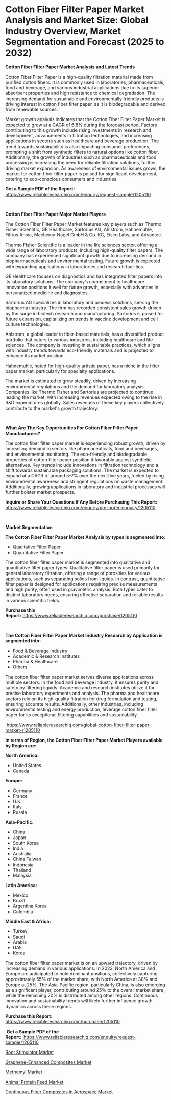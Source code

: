 <p><h1>Cotton Fiber Filter Paper Market Analysis and Market Size: Global Industry Overview, Market Segmentation and Forecast (2025 to 2032)</h1></p><p><strong>Cotton Fiber Filter Paper Market Analysis and Latest Trends</strong></p>
<p><p>Cotton Fiber Filter Paper is a high-quality filtration material made from purified cotton fibers. It is commonly used in laboratories, pharmaceuticals, food and beverage, and various industrial applications due to its superior absorbent properties and high resistance to chemical degradation. The increasing demand for sustainable and environmentally friendly products is driving interest in cotton fiber filter paper, as it is biodegradable and derived from renewable sources.</p><p>Market growth analysis indicates that the Cotton Fiber Filter Paper Market is expected to grow at a CAGR of 6.8% during the forecast period. Factors contributing to this growth include rising investments in research and development, advancements in filtration technologies, and increasing applications in sectors such as healthcare and beverage production. The trend towards sustainability is also impacting consumer preferences, prompting a shift from synthetic filters to natural options like cotton fiber. Additionally, the growth of industries such as pharmaceuticals and food processing is increasing the need for reliable filtration solutions, further driving market expansion. As awareness of environmental issues grows, the market for cotton fiber filter paper is poised for significant development, catering to eco-conscious consumers and industries.</p></p>
<p><strong>Get a Sample PDF of the Report:&nbsp;</strong> <a href="https://www.reliableresearchiq.com/enquiry/request-sample/1205110?utm_campaign=1896&utm_medium=2&utm_source=Github&utm_content=ia&utm_term=03022025&utm_id=cotton-fiber-filter-paper">https://www.reliableresearchiq.com/enquiry/request-sample/1205110</a></p>
<p>&nbsp;</p>
<p><strong>Cotton Fiber Filter Paper Major Market Players</strong></p>
<p><p>The Cotton Fiber Filter Paper Market features key players such as Thermo Fisher Scientific, GE Healthcare, Sartorius AG, Ahlstrom, Hahnemuhle, Filtros Anoia, Macherey-Nagel GmbH & Co. KG, Eisco Labs, and Advantec. </p><p>Thermo Fisher Scientific is a leader in the life sciences sector, offering a wide range of laboratory products, including high-quality filter papers. The company has experienced significant growth due to increasing demand in biopharmaceuticals and environmental testing. Future growth is expected with expanding applications in laboratories and research facilities.</p><p>GE Healthcare focuses on diagnostics and has integrated filter papers into its laboratory solutions. The company’s commitment to healthcare innovation positions it well for future growth, especially with advances in personalized medicine and diagnostics.</p><p>Sartorius AG specializes in laboratory and process solutions, serving the biopharma industry. The firm has recorded consistent sales growth driven by the surge in biotech research and manufacturing. Sartorius is poised for future expansion, capitalizing on trends in vaccine development and cell culture technologies.</p><p>Ahlstrom, a global leader in fiber-based materials, has a diversified product portfolio that caters to various industries, including healthcare and life sciences. The company is investing in sustainable practices, which aligns with industry trends towards eco-friendly materials and is projected to enhance its market position.</p><p>Hahnemuhle, noted for high-quality artistic paper, has a niche in the filter paper market, particularly for specialty applications. </p><p>The market is estimated to grow steadily, driven by increasing environmental regulations and the demand for laboratory analysis. Companies like Thermo Fisher and Sartorius are projected to continue leading the market, with increasing revenues expected owing to the rise in R&D expenditures globally. Sales revenues of these key players collectively contribute to the market's growth trajectory.</p></p>
<p>&nbsp;</p>
<p><strong>What Are The Key Opportunities For Cotton Fiber Filter Paper Manufacturers?</strong></p>
<p><p>The cotton fiber filter paper market is experiencing robust growth, driven by increasing demand in sectors like pharmaceuticals, food and beverages, and environmental monitoring. The eco-friendly and biodegradable properties of cotton filter paper position it favorably against synthetic alternatives. Key trends include innovations in filtration technology and a shift towards sustainable packaging solutions. The market is expected to expand at a CAGR of around 5-7% over the next five years, fueled by rising environmental awareness and stringent regulations on waste management. Additionally, growing applications in laboratory and industrial processes will further bolster market prospects.</p></p>
<p><strong>Inquire or Share Your Questions If Any Before Purchasing This Report:</strong> <a href="https://www.reliableresearchiq.com/enquiry/pre-order-enquiry/1205110?utm_campaign=1896&utm_medium=2&utm_source=Github&utm_content=ia&utm_term=03022025&utm_id=cotton-fiber-filter-paper">https://www.reliableresearchiq.com/enquiry/pre-order-enquiry/1205110</a></p>
<p>&nbsp;</p>
<p><strong>Market Segmentation</strong></p>
<p><strong>The Cotton Fiber Filter Paper Market Analysis by types is segmented into:</strong></p>
<p><ul><li>Qualitative Filter Paper</li><li>Quantitative Filter Paper</li></ul></p>
<p><p>The cotton fiber filter paper market is segmented into qualitative and quantitative filter paper types. Qualitative filter paper is used primarily for general laboratory filtration, offering a range of porosities for various applications, such as separating solids from liquids. In contrast, quantitative filter paper is designed for applications requiring precise measurements and high purity, often used in gravimetric analysis. Both types cater to distinct laboratory needs, ensuring effective separation and reliable results in various scientific fields.</p></p>
<p><strong>Purchase this Report:&nbsp;</strong><a href="https://www.reliableresearchiq.com/purchase/1205110?utm_campaign=1896&utm_medium=2&utm_source=Github&utm_content=ia&utm_term=03022025&utm_id=cotton-fiber-filter-paper">https://www.reliableresearchiq.com/purchase/1205110</a></p>
<p>&nbsp;</p>
<p><strong>The Cotton Fiber Filter Paper Market Industry Research by Application is segmented into:</strong></p>
<p><ul><li>Food & Beverage Industry</li><li>Academic & Research Institutes</li><li>Pharma & Healthcare</li><li>Others</li></ul></p>
<p><p>The cotton fiber filter paper market serves diverse applications across multiple sectors. In the food and beverage industry, it ensures purity and safety by filtering liquids. Academic and research institutes utilize it for precise laboratory experiments and analysis. The pharma and healthcare sectors rely on its high-quality filtration for drug formulation and testing, ensuring accurate results. Additionally, other industries, including environmental testing and energy production, leverage cotton fiber filter paper for its exceptional filtering capabilities and sustainability.</p></p>
<p><a href="https://www.reliableresearchiq.com/global-cotton-fiber-filter-paper-market-r1205110?utm_campaign=1896&utm_medium=2&utm_source=Github&utm_content=ia&utm_term=03022025&utm_id=cotton-fiber-filter-paper">&nbsp;https://www.reliableresearchiq.com/global-cotton-fiber-filter-paper-market-r1205110</a></p>
<p><strong>In terms of Region, the Cotton Fiber Filter Paper Market Players available by Region are:</strong></p>
<p>
    <p> <strong> North America: </strong>
        <ul>
            <li>United States</li>
            <li>Canada</li>
        </ul>
        </p> 
    <p> <strong> Europe: </strong>
        <ul>
            <li>Germany</li>
            <li>France</li>
            <li>U.K.</li>
            <li>Italy</li>
            <li>Russia</li>
        </ul>
        </p> 
    <p> <strong> Asia-Pacific: </strong>
        <ul>
            <li>China</li>
            <li>Japan</li>
            <li>South Korea</li>
            <li>India</li>
            <li>Australia</li>
            <li>China Taiwan</li>
            <li>Indonesia</li>
            <li>Thailand</li>
            <li>Malaysia</li>
        </ul>
        </p> 
    <p> <strong> Latin America: </strong>
        <ul>
            <li>Mexico</li>
            <li>Brazil</li>
            <li>Argentina Korea</li>
            <li>Colombia</li>
        </ul>
        </p> 
    <p> <strong> Middle East & Africa: </strong>
        <ul>
            <li>Turkey</li>
            <li>Saudi</li>
            <li>Arabia</li>
            <li>UAE</li>
            <li>Korea</li>
        </ul>
    </p>
    </p>
<p><p>The cotton fiber filter paper market is on an upward trajectory, driven by increasing demand in various applications. In 2023, North America and Europe are anticipated to hold dominant positions, collectively capturing approximately 55% of the market share, with North America at 30% and Europe at 25%. The Asia-Pacific region, particularly China, is also emerging as a significant player, contributing around 25% to the overall market share, while the remaining 20% is distributed among other regions. Continuous innovation and sustainability trends will likely further influence growth dynamics across these regions.</p></p>
<p><strong>Purchase this Report: </strong><a href="https://www.reliableresearchiq.com/purchase/1205110?utm_campaign=1896&utm_medium=2&utm_source=Github&utm_content=ia&utm_term=03022025&utm_id=cotton-fiber-filter-paper">https://www.reliableresearchiq.com/purchase/1205110</a></p>
<p>&nbsp;<strong>Get a Sample PDF of the Report:&nbsp;&nbsp;</strong><a href="https://www.reliableresearchiq.com/enquiry/request-sample/1205110?utm_campaign=1896&utm_medium=2&utm_source=Github&utm_content=ia&utm_term=03022025&utm_id=cotton-fiber-filter-paper">https://www.reliableresearchiq.com/enquiry/request-sample/1205110</a></p>
<p><strong></strong></p>
<p><p><a href="https://www.linkedin.com/pulse/root-stimulator-market-size-set-grow-rapidly-over-forecast-rimtf?utm_campaign=1896&utm_medium=2&utm_source=Github&utm_content=ia&utm_term=03022025&utm_id=cotton-fiber-filter-paper">Root Stimulator Market</a></p><p><a href="https://github.com/tselahiara/Market-Research-Report-List-1/blob/main/graphene-enhanced-composites-market.md?utm_campaign=1896&utm_medium=2&utm_source=Github&utm_content=ia&utm_term=03022025&utm_id=cotton-fiber-filter-paper">Graphene-Enhanced Composites Market</a></p><p><a href="https://www.linkedin.com/pulse/methomyl-market-report-addressing-business-developments-119-eivkf?utm_campaign=1896&utm_medium=2&utm_source=Github&utm_content=ia&utm_term=03022025&utm_id=cotton-fiber-filter-paper">Methomyl Market</a></p><p><a href="https://www.linkedin.com/pulse/73-growth-expected-animal-protein-feed-market-between-2025-phjzf?utm_campaign=1896&utm_medium=2&utm_source=Github&utm_content=ia&utm_term=03022025&utm_id=cotton-fiber-filter-paper">Animal Protein Feed Market</a></p><p><a href="https://github.com/anuellaruska/Market-Research-Report-List-1/blob/main/continuous-fiber-composites-in-aerospace-market.md?utm_campaign=1896&utm_medium=2&utm_source=Github&utm_content=ia&utm_term=03022025&utm_id=cotton-fiber-filter-paper">Continuous Fiber Composites in Aerospace Market</a></p></p>